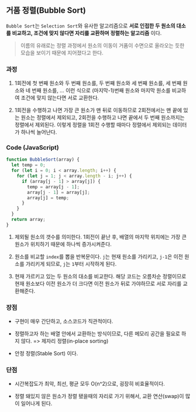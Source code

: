 ## 거품 정렬(Bubble Sort)

`Bubble Sort`는 `Selection Sort`와 유사한 알고리즘으로 **서로 인접한 두 원소의 대소를 비교하고, 조건에 맞지 않다면 자리를 교환하며 정렬하는 알고리즘** 이다.
>이름의 유래로는 정렬 과정에서 원소의 이동이 거품이 수면으로 올라오는 듯한 모습을 보이기 때문에 지어졌다고 한다.


### 과정
1. 1회전에 첫 번째 원소와 두 번째 원소를, 두 번째 원소와 세 번째 원소를, 세 번째 원소와 네 번째 원소를, … 이런 식으로 (마지막-1)번째 원소와 마지막 원소를 비교하여 조건에 맞지 않는다면 서로 교환한다.

2. 1회전을 수행하고 나면 가장 큰 원소가 맨 뒤로 이동하므로 2회전에서는 맨 끝에 있는 원소는 정렬에서 제외되고, 2회전을 수행하고 나면 끝에서 두 번째 원소까지는 정렬에서 제외된다. 이렇게 정렬을 1회전 수행할 때마다 정렬에서 제외되는 데이터가 하나씩 늘어난다.

### Code (JavaScript)

```js
function BubbleSort(array) {
  let temp = 0;
  for (let i = 0; i < array.length; i++) {
    for (let j = 1; j < array.length - i; j++) {
      if (array[j - 1] > array[j]) {
        temp = array[j - 1];
        array[j - 1] = array[j];
        array[j] = temp;
      }
    }
  }
  return array;
}
```

1. 제외될 원소의 갯수를 의미한다. 1회전이 끝난 후, 배열의 마지막 위치에는 가장 큰 원소가 위치하기 때문에 하나씩 증가시켜준다.

2. 원소를 비교할 `index`를 뽑을 반복문이다. `j`는 현재 원소를 가리키고, `j-1`은 이전 원소를 가리키게 되므로, `j`는 `1`부터 시작하게 된다.

3. 현재 가르키고 있는 두 원소의 대소를 비교한다. 해당 코드는 오름차순 정렬이므로 현재 원소보다 이전 원소가 더 크다면 이전 원소가 뒤로 가야하므로 서로 자리를 교환해준다.

### 장점
- 구현이 매우 간단하고, 소스코드가 직관적이다.

- 정렬하고자 하는 배열 안에서 교환하는 방식이므로, 다른 메모리 공간을 필요로 하지 않다. => 제자리 정렬(in-place sorting)

- 안정 정렬(Stable Sort) 이다.


### 단점
- 시간복잡도가 최악, 최선, 평균 모두 O(n^2)으로, 굉장히 비효율적이다.

- 정렬 돼있지 않은 원소가 정렬 됐을때의 자리로 가기 위해서, 교환 연산(swap)이 많이 일어나게 된다.